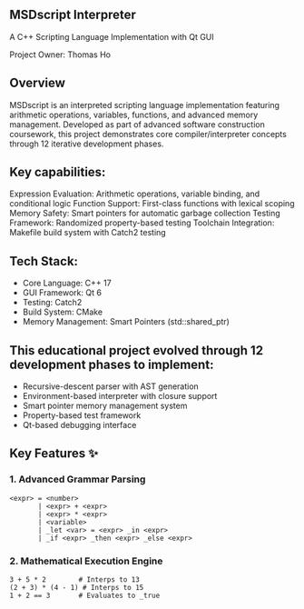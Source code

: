## MSDscript Interpreter

A C++ Scripting Language Implementation with Qt GUI

Project Owner: Thomas Ho

## Overview

MSDscript is an interpreted scripting language implementation featuring arithmetic operations, variables, functions, and advanced memory management. Developed as part of advanced software construction coursework, this project demonstrates core compiler/interpreter concepts through 12 iterative development phases.

## Key capabilities:

Expression Evaluation: Arithmetic operations, variable binding, and conditional logic
Function Support: First-class functions with lexical scoping
Memory Safety: Smart pointers for automatic garbage collection
Testing Framework: Randomized property-based testing
Toolchain Integration: Makefile build system with Catch2 testing

## Tech Stack:
- Core Language: C++ 17
- GUI Framework: Qt 6
- Testing: Catch2
- Build System: CMake
- Memory Management: Smart Pointers (std::shared_ptr)


## This educational project evolved through 12 development phases to implement:
- Recursive-descent parser with AST generation
- Environment-based interpreter with closure support
- Smart pointer memory management system
- Property-based test framework
- Qt-based debugging interface

## Key Features ✨

### 1. Advanced Grammar Parsing
```bnf
<expr> = <number> 
       | <expr> + <expr>
       | <expr> * <expr>
       | <variable>
       | _let <var> = <expr> _in <expr>
       | _if <expr> _then <expr> _else <expr>
```

### 2. Mathematical Execution Engine
```bnf
3 + 5 * 2        # Interps to 13
(2 + 3) * (4 - 1) # Interps to 15
1 + 2 == 3       # Evaluates to _true
```


